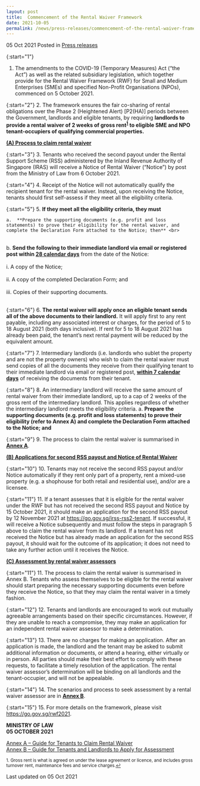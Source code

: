```yaml
---
layout: post
title:  Commencement of the Rental Waiver Framework
date: 2021-10-05
permalink: /news/press-releases/commencement-of-the-rental-waiver-framework/
---
```


05 Oct 2021 Posted in [Press releases](/news/press-releases)

{:start="1"}
1.	The amendments to the COVID-19 (Temporary Measures) Act (“the Act”) as well as the related subsidiary legislation, which together provide for the Rental Waiver Framework (RWF) for Small and Medium Enterprises (SMEs) and specified Non-Profit Organisations (NPOs), commenced on 5 October 2021. 

{:start="2"}
2.	The framework ensures the fair co-sharing of rental obligations over the Phase 2 (Heightened Alert) [P2(HA)] periods between the Government, landlords and eligible tenants, by requiring **landlords to provide a rental waiver of 2 weeks of gross rent<sup><a href="#fn1" id="ref1">1</a></sup> to eligible SME and NPO tenant-occupiers of qualifying commercial properties.**

<b><u>(A)	Process to claim rental waiver</u></b>

{:start="3"}
3.	Tenants who received the second payout under the Rental Support Scheme (RSS) administered by the Inland Revenue Authority of Singapore (IRAS) will receive a Notice of Rental Waiver (“Notice”) by post from the Ministry of Law from 6 October 2021.

{:start="4"}
4.	Receipt of the Notice will not automatically qualify the recipient tenant for the rental waiver. Instead, upon receiving the Notice, tenants should first self-assess if they meet all the eligibility criteria. 

{:start="5"}
5.	**If they meet all the eligibility criteria, they must** 

    a.	**Prepare the supporting documents (e.g. profit and loss statements) to prove their eligibility for the rental waiver, and complete the Declaration Form attached to the Notice; then** <br>
<br>
    b.	<b>Send the following to their immediate landlord via email or registered post within <u>28 calendar days</u></b> from the date of the Notice:<br>
    <br>
        i.	A copy of the Notice;<br>
        <br>
        ii.	A copy of the completed Declaration Form; and<br>
        <br>
        iii. Copies of their supporting documents.<br>
        <br>

{:start="6"}
6.	**The rental waiver will apply once an eligible tenant sends all of the above documents to their landlord.** It will apply first to any rent payable, including any associated interest or charges, for the period of 5 to 18 August 2021 (both days inclusive). If rent for 5 to 18 August 2021 has already been paid, the tenant’s next rental payment will be reduced by the equivalent amount. 

{:start="7"}
7.	Intermediary landlords (i.e. landlords who sublet the property and are not the property owners) who wish to claim the rental waiver must send copies of all the documents they receive from their qualifying tenant to their immediate landlord via email or registered post, <b><u>within 7 calendar days</u></b> of receiving the documents from their tenant. 

{:start="8"}
8.	An intermediary landlord will receive the same amount of rental waiver from their immediate landlord, up to a cap of 2 weeks of the gross rent of the intermediary landlord. This applies regardless of whether the intermediary landlord meets the eligibility criteria.     a.	<b>Prepare the supporting documents (e.g. profit and loss statements) to prove their eligibility (refer to Annex A) and complete the Declaration Form attached to the Notice; and </b><br>

{:start="9"}
9.	The process to claim the rental waiver is summarised in <b><u>Annex A</u></b>. 

<b><u>(B)	Applications for second RSS payout and Notice of Rental Waiver</u></b>

{:start="10"}
10.	Tenants may not receive the second RSS payout and/or Notice automatically if they rent only part of a property, rent a mixed-use property (e.g. a shophouse for both retail and residential use), and/or are a licensee.

{:start="11"}
11.	If a tenant assesses that it is eligible for the rental waiver under the RWF but has not received the second RSS payout and Notice by 15 October 2021, it should make an application for the second RSS payout by 12 November 2021 at <a href="https://go.gov.sg/irss-rss2-tenant" target="new">https://go.gov.sg/irss-rss2-tenant</a>. If successful, it will receive a Notice subsequently and must follow the steps in paragraph 5 above to claim the rental waiver from its landlord. If a tenant has not received the Notice but has already made an application for the second RSS payout, it should wait for the outcome of its application; it does not need to take any further action until it receives the Notice.

<b><u>(C)	Assessment by rental waiver assessors</u></b>

{:start="11"}
11. The process to claim the rental waiver is summarised in Annex B. Tenants who assess themselves to be eligible for the rental waiver should start preparing the necessary supporting documents even before they receive the Notice, so that they may claim the rental waiver in a timely fashion. 

{:start="12"}
12.	Tenants and landlords are encouraged to work out mutually agreeable arrangements based on their specific circumstances. However, if they are unable to reach a compromise, they may make an application for an independent rental waiver assessor to make a determination.

{:start="13"}
13.	There are no charges for making an application. After an application is made, the landlord and the tenant may be asked to submit additional information or documents, or attend a hearing, either virtually or in person. All parties should make their best effort to comply with these requests, to facilitate a timely resolution of the application. The rental waiver assessor’s determination will be binding on all landlords and the tenant-occupier, and will not be appealable. 

{:start="14"}
14.	The scenarios and process to seek assessment by a rental waiver assessor are in <b><u>Annex B</u></b>.

{:start="15"}
15.	For more details on the framework, please visit <a href="https://go.gov.sg/rwf2021" target="new">https://go.gov.sg/rwf2021</a>. 

**MINISTRY OF LAW**
<br>**05 OCTOBER 2021**

[Annex A – Guide for Tenants to Claim Rental Waiver](/files/news/press-releases/2021/07/Guide_for_Tenants_to_Claim_Rental_Waiver_English.pdf)<br>
[Annex B – Guide for Tenants and Landlords to Apply for Assessment](/files/news/press-releases/2021/07/Guide_for_Tenants_and_Landlords_to_Apply_for_Assessment_English.pdf)<br>

<p><sup id="fn1">1. Gross rent is what is agreed on under the lease agreement or licence, and includes gross turnover rent, maintenance fees and service charges.<a href="#ref1" title="Jump back to footnote 1 in the text.">↩</a></sup></p>

<p class="right-side-updated">Last updated on 05 Oct 2021</p>

